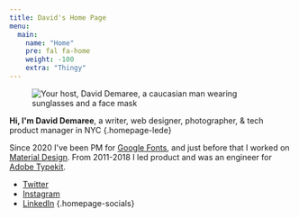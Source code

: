 ```yaml
---
title: David's Home Page
menu:
  main:
    name: "Home"
    pre: fal fa-home
    weight: -100
    extra: "Thingy"
---
```


<figure class="homepage-photo">

![Your host, David Demaree, a caucasian man wearing sunglasses and a face mask](//res.cloudinary.com/demaree/image/twitter_name/w_1200,ar_1,c_fill/ddemaree.jpg)

</figure>

<div class="homepage-bio">

**Hi, I'm David Demaree**, a writer, web&nbsp;designer, photographer, & tech product&nbsp;manager in NYC
{.homepage-lede}

Since 2020 I've been PM for [Google&nbsp;Fonts](https://fonts.google.com), and just before that I worked on [Material Design](https://material.io). From 2011-2018 I led product and was an engineer for [Adobe Typekit](https://fonts.adobe.com/).

* [<i class="fab fa-twitter"></i> <span class="sr-only">Twitter</span>](http://twitter.com/ddemaree)
* [<i class="fab fa-instagram"></i> <span class="sr-only">Instagram</span>](https://instagram.com/ddemaree)
* [<i class="fab fa-linkedin"></i> <span class="sr-only">LinkedIn</span>](https://linkedin.com/in/ddemaree)
{.homepage-socials}

</div>